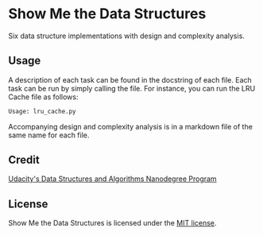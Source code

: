 # Show Me the Data Structures

Six data structure implementations with design and complexity analysis.

## Usage

A description of each task can be found in the docstring of each file. Each task can be run by simply calling the file. For instance, you can run the LRU Cache file as follows:

```bash
Usage: lru_cache.py
```

Accompanying design and complexity analysis is in a markdown file of the same name for each file.

## Credit

[Udacity's Data Structures and Algorithms Nanodegree Program](https://www.udacity.com/course/data-structures-and-algorithms-nanodegree--nd256)

## License

Show Me the Data Structures is licensed under the [MIT license](https://github.com/danrneal/show-me-the-data-structures/blob/master/LICENSE).
